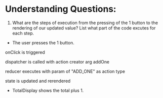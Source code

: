 # Understanding Questions:

1. What are the steps of execution from the pressing of the 1 button to the rendering of our updated value? List what part of the code excutes for each step.

- The user presses the 1 button.

onClick is triggered

dispatcher is called with action creator arg addOne

reducer executes with param of "ADD_ONE" as action type

state is updated and rerendered

- TotalDisplay shows the total plus 1.
